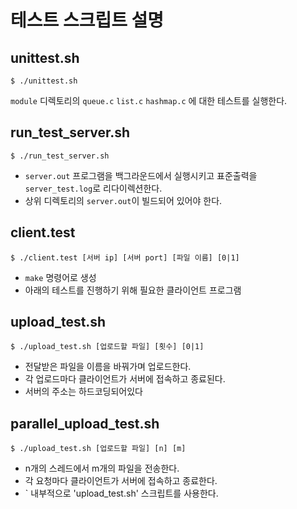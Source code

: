 # 테스트 스크립트 설명

## unittest.sh

`$ ./unittest.sh`

`module` 디렉토리의 `queue.c` `list.c` `hashmap.c` 에 대한 테스트를 실행한다.

## run_test_server.sh

`$ ./run_test_server.sh`

* `server.out` 프로그램을 백그라운드에서 실행시키고 표준출력을 `server_test.log`로 리다이렉션한다.
* 상위 디렉토리의 `server.out`이 빌드되어 있어야 한다.

## client.test

`$ ./client.test [서버 ip] [서버 port] [파일 이름] [0|1]`

* `make` 명령어로 생성
* 아래의 테스트를 진행하기 위해 필요한 클라이언트 프로그램

## upload_test.sh

`$ ./upload_test.sh [업로드할 파일] [횟수] [0|1]`

* 전달받은 파일을 이름을 바꿔가며 업로드한다. 
* 각 업로드마다 클라이언트가 서버에 접속하고 종료된다.
* 서버의 주소는 하드코딩되어있다

## parallel_upload_test.sh

`$ ./upload_test.sh [업로드할 파일] [n] [m]`

* n개의 스레드에서 m개의 파일을 전송한다. 
* 각 요청마다 클라이언트가 서버에 접속하고 종료한다.
* ` 내부적으로 'upload_test.sh' 스크립트를 사용한다.
